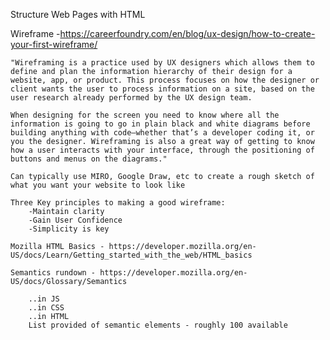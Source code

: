 Structure Web Pages with HTML

Wireframe -https://careerfoundry.com/en/blog/ux-design/how-to-create-your-first-wireframe/

    "Wireframing is a practice used by UX designers which allows them to define and plan the information hierarchy of their design for a website, app, or product. This process focuses on how the designer or client wants the user to process information on a site, based on the user research already performed by the UX design team.

    When designing for the screen you need to know where all the information is going to go in plain black and white diagrams before building anything with code—whether that’s a developer coding it, or you the designer. Wireframing is also a great way of getting to know how a user interacts with your interface, through the positioning of buttons and menus on the diagrams."

    Can typically use MIRO, Google Draw, etc to create a rough sketch of what you want your website to look like

    Three Key principles to making a good wireframe:
        -Maintain clarity
        -Gain User Confidence
        -Simplicity is key

    Mozilla HTML Basics - https://developer.mozilla.org/en-US/docs/Learn/Getting_started_with_the_web/HTML_basics

    Semantics rundown - https://developer.mozilla.org/en-US/docs/Glossary/Semantics

        ..in JS
        ..in CSS
        ..in HTML
        List provided of semantic elements - roughly 100 available